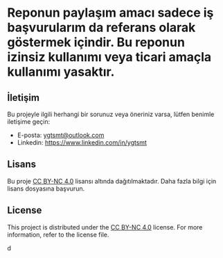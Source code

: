 #  Reponun paylaşım amacı sadece iş başvurularım da referans olarak göstermek içindir. Bu reponun izinsiz kullanımı veya ticari amaçla kullanımı yasaktır.

## İletişim

Bu projeyle ilgili herhangi bir sorunuz veya öneriniz varsa, lütfen benimle iletişime geçin:

- E-posta:  ygtsmt@outlook.com
- Linkedin: https://www.linkedin.com/in/ygtsmt


## Lisans

Bu proje [CC BY-NC 4.0](LICENSE.md) lisansı altında dağıtılmaktadır. Daha fazla bilgi için lisans dosyasına başvurun.

## License

This project is distributed under the [CC BY-NC 4.0](LICENSE.md) license. For more information, refer to the license file.

d